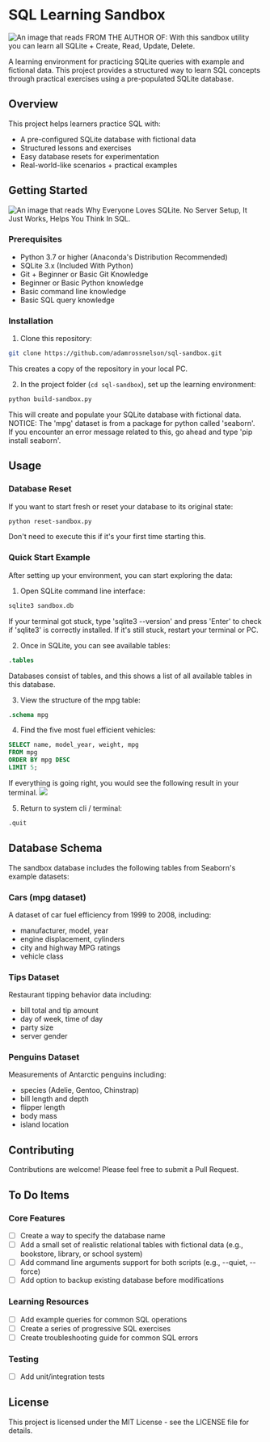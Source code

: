 # SQL Learning Sandbox

<img src="images/FROMTHEAUTHOROF.png" alt="An image that reads FROM THE AUTHOR OF: With this sandbox utility you can learn all SQLite + Create, Read, Update, Delete."/>

A learning environment for practicing SQLite queries with example and fictional data. This project provides a structured way to learn SQL concepts through practical exercises using a pre-populated SQLite database.

## Overview

This project helps learners practice SQL with:
- A pre-configured SQLite database with fictional data
- Structured lessons and exercises
- Easy database resets for experimentation
- Real-world-like scenarios + practical examples

## Getting Started

<img src="images/EVERYONELOVES.png" alt="An image that reads Why Everyone Loves SQLite. No Server Setup, It Just Works, Helps You Think In SQL."/>

### Prerequisites
- Python 3.7 or higher (Anaconda's Distribution Recommended)
- SQLite 3.x (Included With Python)
- Git + Beginner or Basic Git Knowledge
- Beginner or Basic Python knowledge
- Basic command line knowledge
- Basic SQL query knowledge

### Installation

1. Clone this repository:
```bash
git clone https://github.com/adamrossnelson/sql-sandbox.git
```
This creates a copy of the repository in your local PC.  

2. In the project folder (`cd sql-sandbox`), set up the learning environment:
```bash
python build-sandbox.py
```
This will create and populate your SQLite database with fictional data.   
NOTICE: The 'mpg' dataset is from a package for python called 'seaborn'.    
If you encounter an error message related to this, go ahead and type 'pip install seaborn'.

## Usage

### Database Reset
If you want to start fresh or reset your database to its original state:
```bash
python reset-sandbox.py
```
Don't need to execute this if it's your first time starting this.

### Quick Start Example
After setting up your environment, you can start exploring the data:

1. Open SQLite command line interface:
```bash
sqlite3 sandbox.db
```
If your terminal got stuck, type 'sqlite3 --version' and press 'Enter' to check if 'sqlite3' is correctly installed.
If it's still stuck, restart your terminal or PC.

2. Once in SQLite, you can see available tables:
```sql
.tables
```
Databases consist of tables, and this shows a list of all available tables in this database.

3. View the structure of the mpg table:
```sql
.schema mpg
```

4. Find the five most fuel efficient vehicles:
```sql
SELECT name, model_year, weight, mpg
FROM mpg
ORDER BY mpg DESC
LIMIT 5;
```
If everything is going right, you would see the following result in your terminal.
<img src="images/result1.jpg">

5. Return to system cli / terminal:
```sql
.quit
```

## Database Schema

The sandbox database includes the following tables from Seaborn's example datasets:

### Cars (mpg dataset)
A dataset of car fuel efficiency from 1999 to 2008, including:
- manufacturer, model, year
- engine displacement, cylinders
- city and highway MPG ratings
- vehicle class

### Tips Dataset
Restaurant tipping behavior data including:
- bill total and tip amount
- day of week, time of day
- party size
- server gender

### Penguins Dataset
Measurements of Antarctic penguins including:
- species (Adelie, Gentoo, Chinstrap)
- bill length and depth
- flipper length
- body mass
- island location

## Contributing

Contributions are welcome! Please feel free to submit a Pull Request.

## To Do Items

### Core Features
- [ ] Create a way to specify the database name
- [ ] Add a small set of realistic relational tables with fictional data (e.g., bookstore, library, or school system)
- [ ] Add command line arguments support for both scripts (e.g., --quiet, --force)
- [ ] Add option to backup existing database before modifications

### Learning Resources
- [ ] Add example queries for common SQL operations
- [ ] Create a series of progressive SQL exercises
- [ ] Create troubleshooting guide for common SQL errors

### Testing
- [ ] Add unit/integration tests

## License

This project is licensed under the MIT License - see the LICENSE file for details.
